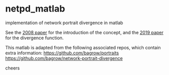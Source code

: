 # netpd_matlab
implementation of network portrait divergence in matlab

See the [2008 paper](https://iopscience.iop.org/article/10.1209/0295-5075/81/68004) for the introduction of the concept, and the [2019 paper](https://appliednetsci.springeropen.com/articles/10.1007/s41109-019-0156-x) for the divergence function. 

This matlab is adapted from the following associated repos, which contain extra information: 
https://github.com/bagrow/portraits
https://github.com/bagrow/network-portrait-divergence

cheers
